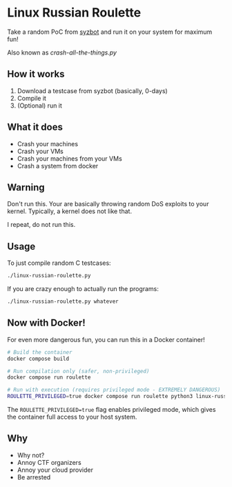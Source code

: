 # Linux Russian Roulette

Take a random PoC from [syzbot](https://syzkaller.appspot.com/upstream) and run it on your system for maximum fun!

Also known as _crash-all-the-things.py_

## How it works

1. Download a testcase from syzbot (basically, 0-days)
2. Compile it
3. (Optional) run it

## What it does

- Crash your machines
- Crash your VMs
- Crash your machines from your VMs
- Crash a system from docker

## Warning

Don't run this.
Your are basically throwing random DoS exploits to your kernel.
Typically, a kernel does not like that.

I repeat, do not run this.

## Usage

To just compile random C testcases:

```sh
./linux-russian-roulette.py
```

If you are crazy enough to actually run the programs:

```sh
./linux-russian-roulette.py whatever
```

## Now with Docker! 

For even more dangerous fun, you can run this in a Docker container! 

```sh
# Build the container
docker compose build

# Run compilation only (safer, non-privileged)
docker compose run roulette

# Run with execution (requires privileged mode - EXTREMELY DANGEROUS)
ROULETTE_PRIVILEGED=true docker compose run roulette python3 linux-russian-roulette.py go
```

The `ROULETTE_PRIVILEGED=true` flag enables privileged mode, which gives the container full access to your host system.

## Why

- Why not?
- Annoy CTF organizers
- Annoy your cloud provider
- Be arrested
